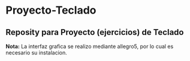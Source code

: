 # Proyecto-Teclado
Reposity para Proyecto (ejercicios) de Teclado
---------------------------------------------------------------------------------------------------
**Nota:** La interfaz grafica se realizo mediante allegro5, por lo cual es necesario su instalacion.
